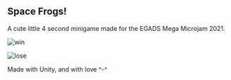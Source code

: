 ## Space Frogs! 

A cute little 4 second minigame made for the EGADS Mega Microjam 2021.

![win](https://github.com/shenkel7/SpaceFrogs/blob/2d243e00ce30de3e20d57b7de8628100331a6098/lost%20frog%20planet.gif)

![lose](https://github.com/shenkel7/SpaceFrogs/blob/2d243e00ce30de3e20d57b7de8628100331a6098/lost%20frog%20planet%202.gif)

Made with Unity, and with love ^-^
